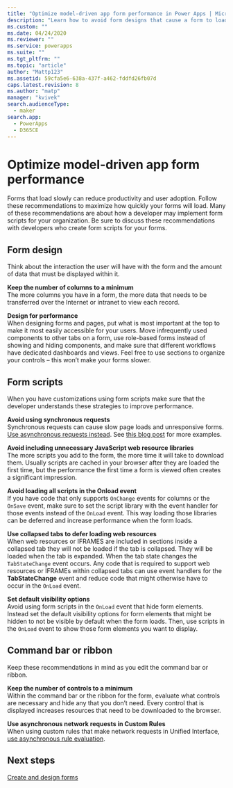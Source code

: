```yaml
---
title: "Optimize model-driven app form performance in Power Apps | MicrosoftDocs"
description: "Learn how to avoid form designs that cause a form to load slowly"
ms.custom: ""
ms.date: 04/24/2020
ms.reviewer: ""
ms.service: powerapps
ms.suite: ""
ms.tgt_pltfrm: ""
ms.topic: "article"
author: "Mattp123"
ms.assetid: 59cfa5e6-638a-437f-a462-fddfd26fb07d
caps.latest.revision: 8
ms.author: "matp"
manager: "kvivek"
search.audienceType: 
  - maker
search.app: 
  - PowerApps
  - D365CE
---
```

# Optimize model-driven app form performance

Forms that load slowly can reduce productivity and user adoption. Follow these recommendations to maximize how quickly your forms will load. Many of these recommendations are about how a developer may implement form scripts for your organization. Be sure to discuss these recommendations with developers who create form scripts for your forms.  
  
<a name="BKMK_FormDesign"></a>   
## Form design  
 Think about the interaction the user will have with the form and the amount of data that must be displayed within it.  
  
 **Keep the number of columns to a minimum**  
 The more columns you have in a form, the more data that needs to be transferred over the Internet or intranet to view each record.
 
 **Design for performance**  
 When designing forms and pages, put what is most important at the top to make it most easily accessible for your users. Move infrequently used components to other tabs on a form, use role-based forms instead of showing and hiding components, and make sure that different workflows have dedicated dashboards and views. Feel free to use sections to organize your controls – this won’t make your forms slower.
 
<a name="BKMK_FormScripts"></a>   
## Form scripts  
 When you have customizations using form scripts make sure that the developer understands these strategies to improve performance.  
  
**Avoid using synchronous requests**  
Synchronous requests can cause slow page loads and unresponsive forms. [Use asynchronous requests instead](https://docs.microsoft.com/powerapps/developer/model-driven-apps/best-practices/business-logic/interact-http-https-resources-asynchronously). See [this blog post](https://powerapps.microsoft.com/en-us/blog/turbocharge-your-model-driven-apps-by-transitioning-away-from-synchronous-requests/) for more examples.
  
**Avoid including unnecessary JavaScript web resource libraries**  
The more scripts you add to the form, the more time it will take to download them. Usually scripts are cached in your browser after they are loaded the first time, but the performance the first time a form is viewed often creates a significant impression.  
  
**Avoid loading all scripts in the Onload event**  
If you have code that only supports `OnChange` events for columns or the `OnSave` event, make sure to set the script library with the event handler for those events instead of the `OnLoad` event. This way loading those libraries can be deferred and increase performance when the form loads.  
  
 **Use collapsed tabs to defer loading web resources**  
 When web resources or IFRAMES are included in sections inside a collapsed tab they will not be loaded if the tab is collapsed. They will be loaded when the tab is expanded. When the tab state changes the `TabStateChange` event occurs. Any code that is required to support web resources or IFRAMEs within collapsed tabs can use event handlers for the **TabStateChange** event and reduce code that might otherwise have to occur in the `OnLoad` event.  
  
**Set default visibility options**  
Avoid using form scripts in the `OnLoad` event that hide form elements. Instead set the default visibility options for form elements that might be hidden to not be visible by default when the form loads. Then, use scripts in the `OnLoad` event to show those form elements you want to display.  
  
<a name="BKMK_CommandBar"></a>   
## Command bar or ribbon  
 Keep these recommendations in mind as you edit the command bar or ribbon.  
  
 **Keep the number of controls to a minimum**  
 Within the command bar or the ribbon for the form, evaluate what controls are necessary and hide any that you don’t need. Every control that is displayed increases resources that need to be downloaded to the browser.
 
 **Use asynchronous network requests in Custom Rules**  
 When using custom rules that make network requests in Unified Interface, [use asynchronous rule evaluation](https://docs.microsoft.com/powerapps/developer/model-driven-apps/define-ribbon-enable-rules#custom-rule).
  
## Next steps  
 [Create and design forms](create-design-forms.md)    
    
 
